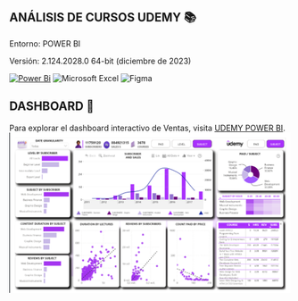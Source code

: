 ## ANÁLISIS DE CURSOS UDEMY 📚
Entorno: POWER BI

Versión: 2.124.2028.0 64-bit (diciembre de 2023)


[![Power Bi](https://img.shields.io/badge/power_bi-F2C811?style=for-the-badge&logo=powerbi&logoColor=black)](https://powerbi.microsoft.com/)
![Microsoft Excel](https://img.shields.io/badge/Microsoft_Excel-217346?style=for-the-badge&logo=microsoft-excel&logoColor=white)
![Figma](https://img.shields.io/badge/figma-%23F24E1E.svg?style=for-the-badge&logo=figma&logoColor=white)

## DASHBOARD 📶

Para explorar el dashboard interactivo de Ventas, visita [UDEMY POWER BI](https://www.novypro.com/profile_about/cesarcastro-ju%C3%A1rez?Popup=memberProject&Data=1706017632316x414945574045383360).
![COURSES](https://github.com/Pear-itaPE/POWER-BI/blob/main/UDEMY/RECURSOS/UDEMY.png)
